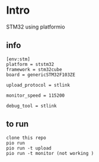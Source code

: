 # Intro
 STM32 using platformio 
## info 

```shell
[env:stm]
platform = ststm32
framework = stm32cube
board = genericSTM32F103ZE

upload_protocol = stlink

monitor_speed = 115200

debug_tool = stlink

```
##  to run 
    clone this repo 
    pio run 
    pio run -t upload 
    pio run -t monitor (not working )